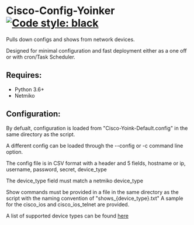# Cisco-Config-Yoinker [![Code style: black](https://img.shields.io/badge/code%20style-black-000000.svg)](https://github.com/psf/black)

Pulls down configs and shows from network devices.

Designed for minimal configuration and fast deployment either as a one off or with cron/Task Scheduler.


## Requires:

* Python 3.6+
* Netmiko


## Configuration:

By defualt, configuration is loaded from "Cisco-Yoink-Default.config" in the same directory as the script.

A different config can be loaded through the --config or -c command line option.

The config file is in CSV format with a header and 5 fields, hostname or ip, username, password, secret, device_type

The device_type field must match a netmiko device_type

Show commands must be provided in a file in the same directory as the script with the naming convention of "shows_{device_type}.txt" A sample for the cisco_ios and cisco_ios_telnet are provided.

A list of supported device types can be found [here](./PLATFORMS.md)
